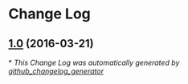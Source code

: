 # Change Log

## [1.0](https://github.com/bertrandmartel/bluetooth-hci-decoder/tree/1.0) (2016-03-21)


\* *This Change Log was automatically generated by [github_changelog_generator](https://github.com/skywinder/Github-Changelog-Generator)*